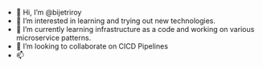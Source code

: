 - 👋 Hi, I’m @bijetriroy
- 👀 I’m interested in learning and trying out new technologies.
- 🌱 I’m currently learning infrastructure as a code and working on various microservice patterns.
- 💞️ I’m looking to collaborate on CICD Pipelines
- 📫 

<!---
bijetriroy/bijetriroy is a ✨ special ✨ repository because its `README.md` (this file) appears on your GitHub profile.
You can click the Preview link to take a look at your changes.
--->
